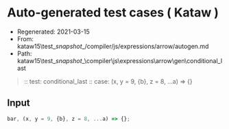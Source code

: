 # Auto-generated test cases ( Kataw )
- Regenerated: 2021-03-15
- From: kataw15\test\__snapshot__/compiler/js/expressions/arrow/autogen.md
- Path: kataw15\test\__snapshot__\compiler\js\expressions\arrow\gen\conditional_last
> :: test: conditional_last
> :: case: (x, y = 9, {b}, z = 8, ...a) => {}
## Input

`````js
bar, (x, y = 9, {b}, z = 8, ...a) => {};
`````
